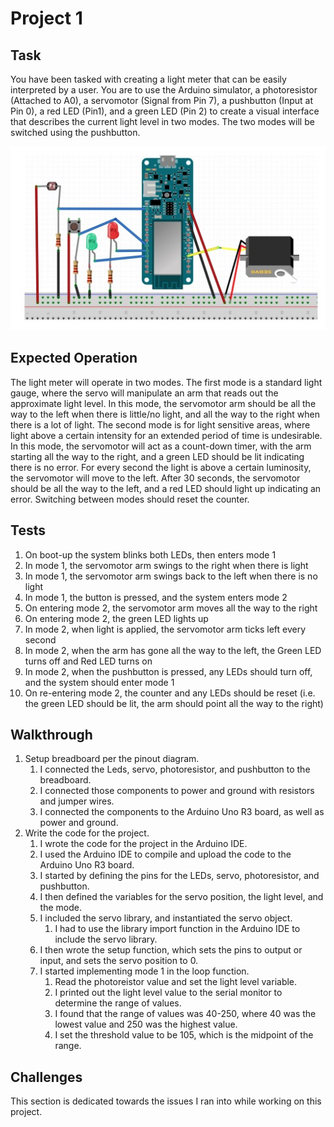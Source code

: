 # Project 1

## Task

You have been tasked with creating a light meter that can be easily interpreted by a
user. You are to use the Arduino simulator, a photoresistor (Attached to A0), a servomotor
(Signal from Pin 7), a pushbutton (Input at Pin 0), a red LED (Pin1), and a green LED
(Pin 2) to create a visual interface that describes the current light level in two modes. The
two modes will be switched using the pushbutton.

<!-- Include the image from the location /images/project-1-pinout.jpg -->
![Project 1 Pinout](./images/project-1-pinout.jpg "Project 1 Pinout")

## Expected Operation

The light meter will operate in two modes. The first mode is a
standard light gauge, where the servo will manipulate an arm that reads out the approximate
light level. In this mode, the servomotor arm should be all the way to the left when there
is little/no light, and all the way to the right when there is a lot of light. The second mode
is for light sensitive areas, where light above a certain intensity for an extended period of
time is undesirable. In this mode, the servomotor will act as a count-down timer, with the
arm starting all the way to the right, and a green LED should be lit indicating there is no
error. For every second the light is above a certain luminosity, the servomotor will move to
the left. After 30 seconds, the servomotor should be all the way to the left, and a red LED
should light up indicating an error. Switching between modes should reset the counter.

## Tests

1. On boot-up the system blinks both LEDs, then enters mode 1
2. In mode 1, the servomotor arm swings to the right when there is light
3. In mode 1, the servomotor arm swings back to the left when there is no light
4. In mode 1, the button is pressed, and the system enters mode 2
5. On entering mode 2, the servomotor arm moves all the way to the right
6. On entering mode 2, the green LED lights up
7. In mode 2, when light is applied, the servomotor arm ticks left every second
8. In mode 2, when the arm has gone all the way to the left, the Green LED turns off
and Red LED turns on
9. In mode 2, when the pushbutton is pressed, any LEDs should turn off, and the system
should enter mode 1
10. On re-entering mode 2, the counter and any LEDs should be reset (i.e. the green LED
should be lit, the arm should point all the way to the right)

## Walkthrough

1. Setup breadboard per the pinout diagram.
    1. I connected the Leds, servo, photoresistor, and pushbutton to the breadboard.
    2. I connected those components to power and ground with resistors and jumper wires.
    3. I connected the components to the Arduino Uno R3 board, as well as power and ground.
2. Write the code for the project.
    1. I wrote the code for the project in the Arduino IDE.
    2. I used the Arduino IDE to compile and upload the code to the Arduino Uno R3 board.
    3. I started by defining the pins for the LEDs, servo, photoresistor, and pushbutton.
    4. I then defined the variables for the servo position, the light level, and the mode.
    5. I included the servo library, and instantiated the servo object.
        1. I had to use the library import function in the Arduino IDE to include the servo library.
    6. I then wrote the setup function, which sets the pins to output or input, and sets the servo position to 0.
    7. I started implementing mode 1 in the loop function.
        1. Read the photoreistor value and set the light level variable.
        2. I printed out the light level value to the serial monitor to determine the range of values.
        3. I found that the range of values was 40-250, where 40 was the lowest value and 250 was the highest value.
        4. I set the threshold value to be 105, which is the midpoint of the range.

## Challenges

This section is dedicated towards the issues I ran into while working on this project.
